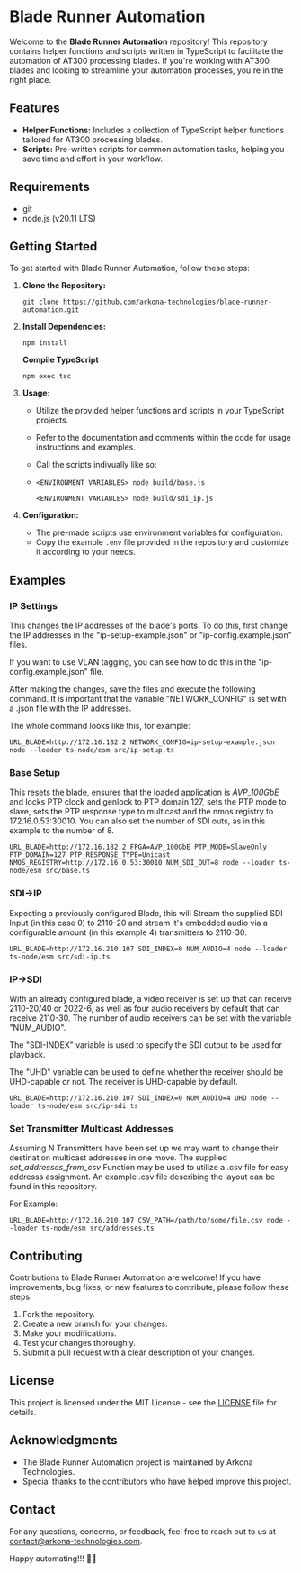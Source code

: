 # Blade Runner Automation

Welcome to the **Blade Runner Automation** repository! This repository contains helper functions and scripts written in TypeScript to facilitate the automation of AT300 processing blades. If you're working with AT300 blades and looking to streamline your automation processes, you're in the right place.

## Features

- **Helper Functions:** Includes a collection of TypeScript helper functions tailored for AT300 processing blades.
- **Scripts:** Pre-written scripts for common automation tasks, helping you save time and effort in your workflow.

## Requirements
- git
- node.js (v20.11 LTS)
## Getting Started

To get started with Blade Runner Automation, follow these steps:

1. **Clone the Repository:**

   ```
   git clone https://github.com/arkona-technologies/blade-runner-automation.git
   ```

2. **Install Dependencies:**

   ```
   npm install
   ```

   **Compile TypeScript**
   ```
   npm exec tsc
   ```

3. **Usage:**

   - Utilize the provided helper functions and scripts in your TypeScript projects.
   - Refer to the documentation and comments within the code for usage instructions and examples.
  
   - Call the scripts indivually like so:
   - 
     ```<ENVIRONMENT VARIABLES> node build/base.js```
     
     ```<ENVIRONMENT VARIABLES> node build/sdi_ip.js```

4. **Configuration:**
   - The pre-made scripts use environment variables for configuration.
   - Copy the example `.env` file provided in the repository and customize it according to your needs.

## Examples

### IP Settings

This changes the IP addresses of the blade's ports. 
To do this, first change the IP addresses in the "ip-setup-example.json" or "ip-config.example.json" files. 

If you want to use VLAN tagging, you can see how to do this in the "ip-config.example.json" file. 

After making the changes, save the files and execute the following command. It is important that the variable "NETWORK_CONFIG" is set with a .json file with the IP addresses. 

The whole command looks like this, for example: 

```
URL_BLADE=http://172.16.182.2 NETWORK_CONFIG=ip-setup-example.json node --loader ts-node/esm src/ip-setup.ts
```

### Base Setup

This resets the blade, ensures that the loaded application is _AVP_100GbE_ and locks PTP clock and genlock to PTP domain 127, sets the PTP mode to slave, sets the PTP response type to multicast and the nmos registry to 172.16.0.53:30010. 
You can also set the number of SDI outs, as in this example to the number of 8. 


```
URL_BLADE=http://172.16.182.2 FPGA=AVP_100GbE PTP_MODE=SlaveOnly PTP_DOMAIN=127 PTP_RESPONSE_TYPE=Unicast NMOS_REGISTRY=http://172.16.0.53:30010 NUM_SDI_OUT=8 node --loader ts-node/esm src/base.ts
```

### SDI->IP

Expecting a previously configured Blade, this will Stream the supplied SDI Input (in this case 0)
to 2110-20 and stream it's embedded audio via a configurable
amount (in this example 4) transmitters to 2110-30.

```
URL_BLADE=http://172.16.210.107 SDI_INDEX=0 NUM_AUDIO=4 node --loader ts-node/esm src/sdi-ip.ts
```

### IP->SDI

With an already configured blade, a video receiver is set up that can receive 2110-20/40 or 2022-6, as well as four audio receivers by default that can receive 2110-30. The number of audio receivers can be set with the variable "NUM_AUDIO". 

The "SDI-INDEX" variable is used to specify the SDI output to be used for playback. 

The "UHD" variable can be used to define whether the receiver should be UHD-capable or not. The receiver is UHD-capable by default. 

```
URL_BLADE=http://172.16.210.107 SDI_INDEX=0 NUM_AUDIO=4 UHD node --loader ts-node/esm src/ip-sdi.ts
```

### Set Transmitter Multicast Addresses

Assuming N Transmitters have been set up we may want to change their destination multicast addresses in one move. The supplied _set_addresses_from_csv_
Function may be used to utilize a .csv file for easy addresss assignment. An example .csv file describing the layout can be found in this repository.

For Example:

```
URL_BLADE=http://172.16.210.107 CSV_PATH=/path/to/some/file.csv node --loader ts-node/esm src/addresses.ts
```

## Contributing

Contributions to Blade Runner Automation are welcome! If you have improvements, bug fixes, or new features to contribute, please follow these steps:

1. Fork the repository.
2. Create a new branch for your changes.
3. Make your modifications.
4. Test your changes thoroughly.
5. Submit a pull request with a clear description of your changes.

## License

This project is licensed under the MIT License - see the [LICENSE](LICENSE) file for details.

## Acknowledgments

- The Blade Runner Automation project is maintained by Arkona Technologies.
- Special thanks to the contributors who have helped improve this project.

## Contact

For any questions, concerns, or feedback, feel free to reach out to us at [contact@arkona-technologies.com](mailto:contact@arkona-technologies.com).

Happy automating!!! 🤖🚀
